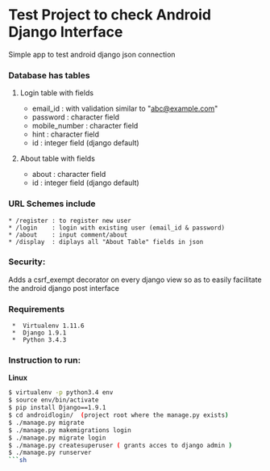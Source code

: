 # Test Project to check Android Django Interface

Simple app to test android django json connection

### Database has tables

1. Login table with fields
   * email_id : with validation similar to "abc@example.com"
   * password : character field
   * mobile_number : character field
   * hint  : character field
   * id    : integer field (django default)

2. About table with fields
   * about : character field
   * id    : integer field (django default)

### URL Schemes include

    * /register : to register new user
    * /login    : login with existing user (email_id & password)
    * /about    : input comment/about 
    * /display  : diplays all "About Table" fields in json

### Security:

Adds a csrf_exempt decorator on every django view so as to easily
facilitate the android django post interface

###  Requirements

     *  Virtualenv 1.11.6
     *  Django 1.9.1
     *  Python 3.4.3

### Instruction to run:

**Linux**
```sh
$ virtualenv -p python3.4 env
$ source env/bin/activate
$ pip install Django==1.9.1
$ cd androidlogin/  (project root where the manage.py exists)
$ ./manage.py migrate
$ ./manage.py makemigrations login
$ ./manage.py migrate login
$ ./manage.py createsuperuser ( grants acces to django admin )
$ ./manage.py runserver
```sh